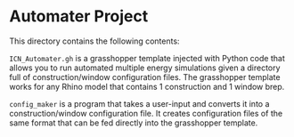 # Automater Project

This directory contains the following contents:

`ICN_Automater.gh` is a grasshopper template injected with Python code that allows you to run automated multiple energy simulations given a directory full of construction/window configuration files. The grasshopper template works for any Rhino model that contains 1 construction and 1 window brep.

`config_maker` is a program that takes a user-input and converts it into a construction/window configuration file. It creates configuration files of the same format that can be fed directly into the grasshopper template.